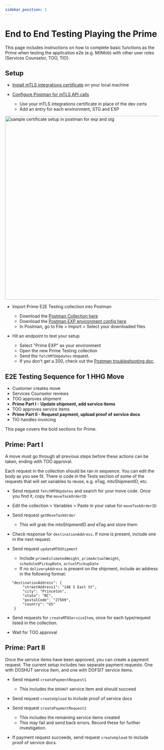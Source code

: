 ```yaml
---
sidebar_position: 2
---
```


# End to End Testing Playing the Prime

This page includes instructions on how to complete basic functions as the Prime when testing the application e2e (e.g. MilMob) with other user roles (Services Counselor, TOO, TIO).

## Setup

* [Install mTLS integrations certificate](https://github.com/transcom/transcom-infrasec-com/blob/master/docs/mtls-certs.md) on your local machine

* [Configure Postman for mTLS API calls](/docs/tools/postman/setup-postman-to-make-mutual-tls-api-calls)
  * Use your mTLS integrations certificate in place of the dev certs
  * Add an entry for each environment, STG and EXP

<img src="https://github.com/transcom/mymove/wiki/images/postman/postman-exp-stg-mtls.png" width="600" alt="sample certificate setup in postman for exp and stg"/>

* Import Prime E2E Testing collection into Postman
  * Download the [Postman Collection here](https://github.com/transcom/mymove-docs/blob/main/static/files/postman/Prime%20E2E%20Testing.postman_collection.json)
  * Download the [Postman EXP environment config here](https://github.com/transcom/mymove-docs/blob/main/static/files/postman/Prime%20EXP.postman_environment.json)
  * In Postman, go to File > Import > Select your downloaded files

* Hit an endpoint to test your setup
  * Select "Prime EXP" as your environment
  * Open the new Prime Testing collection
  * Send the `fetchMTOUpdates` request.
  * If you don't get a 200, check out the [Postman troubleshooting doc](/docs/tools/postman/setup-postman-to-make-mutual-tls-api-calls).


## E2E Testing Sequence for 1 HHG Move

* Customer creates move
* Services Counselor reviews
* TOO approves shipment
* **Prime Part I - Update shipment, add service items**
* TOO approves service items
* **Prime Part II - Request payment, upload proof of service docs**
* TIO handles invoicing

This page covers the bold sections for Prime.


## Prime: Part I
A move must go through all previous steps before these actions can be taken, ending with TOO approval.

Each request in the collection should be ran in sequence. You can edit the body as you see fit. There is code in the Tests section of some of the requests that will set variables to reuse, e.g. eTag, mtoShipmentID, etc.


* Send request `fetchMTOUpdates` and search for your move code. Once you find it, copy the `moveTaskOrderID`

* Edit the collection > Variables > Paste in your value for `moveTaskOrderID`

* Send request `getMoveTaskOrder`
	* This will grab the mtoShipmentID and eTag and store them

* Check response for `destinationAddress`. If none is present, include one in the next request.

* Send request `updateMTOShipment`
  * Include `primeEstimatedWeight`, `primeActualWeight`, `scheduledPickupDate`, `actualPickupDate`
  * If no `deliveryAddress` is present on the shipment, include an address in the following format:

```
   "destinationAddress": {
        "streetAddress1": "148 S East St",
        "city": "Princeton",
        "state": "NC",
        "postalCode": "27569",
        "country": "US"
    }
```

* Send requests for `createMTOServiceItem`, once for each type/request listed in the collection.

* Wait for TOO approval

## Prime: Part II
Once the service items have been approved, you can create a payment request. The current setup includes two separate payment requests: One with DOSHUT service item, and one with DOFSIT service items.

* Send request `createPaymentRequest1`
  * This includes the `DOSHUT` service item and should succeed
* Send request `createUpload` to include proof of service docs

* Send request `createPaymentRequest2`
  * This includes the remaining service items created
  * This may fail and send back errors. Record these for further investigation.
* If payment request succeeds, send request `createUpload` to include proof of service docs.


